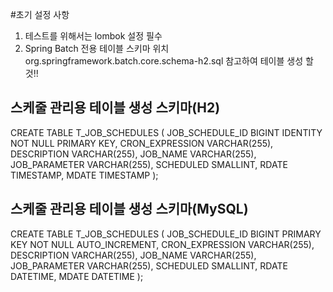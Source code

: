 #초기 설정 사항
1. 테스트를 위해서는 lombok 설정 필수
2. Spring Batch 전용 테이블 스키마 위치 org.springframework.batch.core.schema-h2.sql 참고하여 테이블 생성 할 것!!
## 스케줄 관리용 테이블 생성 스키마(H2)
CREATE TABLE T_JOB_SCHEDULES
(
    JOB_SCHEDULE_ID BIGINT IDENTITY NOT NULL PRIMARY KEY,
    CRON_EXPRESSION VARCHAR(255),
    DESCRIPTION VARCHAR(255),
    JOB_NAME VARCHAR(255),
    JOB_PARAMETER VARCHAR(255),
    SCHEDULED SMALLINT,
    RDATE TIMESTAMP,
    MDATE TIMESTAMP
);
## 스케줄 관리용 테이블 생성 스키마(MySQL)
CREATE TABLE T_JOB_SCHEDULES
(
    JOB_SCHEDULE_ID BIGINT PRIMARY KEY NOT NULL AUTO_INCREMENT,
    CRON_EXPRESSION VARCHAR(255),
    DESCRIPTION VARCHAR(255),
    JOB_NAME VARCHAR(255),
    JOB_PARAMETER VARCHAR(255),
    SCHEDULED SMALLINT,
    RDATE DATETIME,
    MDATE DATETIME
);
